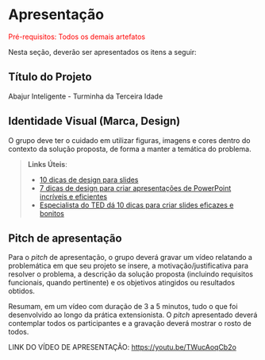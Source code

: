 # Apresentação

<span style="color:red">Pré-requisitos: Todos os demais artefatos</span>

Nesta seção, deverão ser apresentados os itens a seguir:

## Título do Projeto

Abajur Inteligente - Turminha da Terceira Idade

## Identidade Visual (Marca, Design)

O grupo deve ter o cuidado em utilizar figuras, imagens e cores dentro do contexto da solução proposta, de forma a manter a temática do problema.

> **Links Úteis**:
> - [10 dicas de design para slides](https://rockcontent.com/blog/design-para-slides/)
> - [7 dicas de design para criar apresentações de PowerPoint incríveis e eficientes](https://www.shutterstock.com/pt/blog/7-dicas-de-design-para-criar-apresentacoes-de-powerpoint-incriveis-e-eficientes)
> - [Especialista do TED dá 10 dicas para criar slides eficazes e bonitos](https://soap.com.br/blog/especialista-do-ted-da-10-dicas-para-criar-slides-eficazes-e-bonitos)

## Pitch de apresentação

Para o _pitch_ de apresentação, o grupo deverá gravar um vídeo relatando a problemática em que seu projeto se insere, a motivação/justificativa para resolver o problema, a descrição da solução proposta (incluindo requisitos funcionais, quando pertinente) e os objetivos atingidos ou resultados obtidos. 

Resumam, em um vídeo com duração de 3 a 5 minutos, tudo o que foi desenvolvido ao longo da prática extensionista.
O _pitch_ apresentado deverá contemplar todos os participantes e a gravação deverá mostrar o rosto de todos.

LINK DO VÍDEO DE APRESENTAÇÃO: https://youtu.be/TWucAoqCb2o


